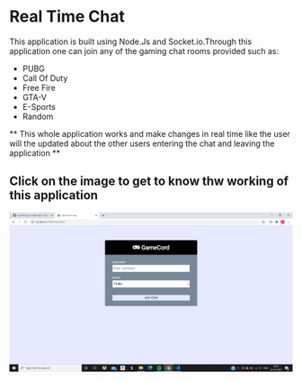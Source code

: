 # Real Time Chat

This application is built using Node.Js and Socket.io.Through this application one can join any of the gaming chat rooms provided such as:
* PUBG
* Call Of Duty
* Free Fire
* GTA-V
* E-Sports
* Random

** This whole application works and make changes in real time like the user will the updated about the other users entering the chat and leaving the application **

## Click on the image to get to know thw working of this application

[![ChatCord](/chatcord1.png)](https://www.youtube.com/watch?v=LfGhzXWQCB8)
